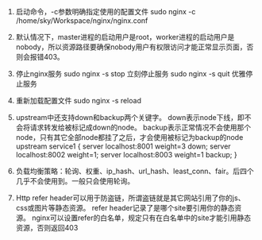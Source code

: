 1. 启动命令，-c参数明确指定使用的配置文件
sudo nginx -c /home/sky/Workspace/nginx/nginx.conf

2. 默认情况下，master进程的启动用户是root，worker进程的启动用户是nobody，所以资源路径要确保nobody用户有权限访问才能正常显示页面，否则会报错403。

3. 停止nginx服务
sudo nginx -s stop   立刻停止服务
sudo nginx -s quit   优雅停止服务

4. 重新加载配置文件
sudo nginx -s reload

5. upstream中还支持down和backup两个关键字。
   down表示node下线，即不会将请求转发给被标记成down的node。
   backup表示正常情况不会使用那个node，只有其它全部node都挂了之后，才会使用被标记为backup的node
upstream service1 {
    server localhost:8001 weight=3 down;
    server localhost:8002 weight=1;
    server localhost:8003 weight=1 backup;
}

6. 负载均衡策略：轮询、权重、ip_hash、url_hash、least_conn、fair。后四个几乎不会使用到。一般只会使用轮询。

7. Http refer header可以用于防盗链，所谓盗链就是其它网站引用了你的js、css或图片等静态资源。
   refer header记录了是哪个site要引用你的静态资源。
   nginx可以设置refer的白名单，规定只有在白名单中的site才能引用静态资源，否则返回403
